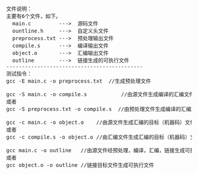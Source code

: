 <pre>

文件说明：
主要有6个文件，如下。
  main.c         --->  源码文件
  ountline.h     --->  自定义头文件
  preprocess.txt --->  预处理输出文件
  compile.s      --->  编译输出文件
  object.o       --->  汇编输出文件
  outline        --->  链接生成的可执行文件
--------------------------------------------
测试指令：
gcc -E main.c -o preprocess.txt  //生成预处理文件

gcc -S main.c -o compile.s           //由源文件生成编译的汇编文件
或者
gcc -S preprocess.txt -o compile.s  //由预处理文件生成编译的汇编文件

gcc -c main.c -o object.o    //由源文件生成汇编的目标（机器码）文件
或者 
gcc -c compile.s -o object.o //由汇编文件生成汇编的目标（机器码）文件

gcc main.c -o outline   //由源文件经预处理，编译，汇编，链接生成可执行文件
或者
gcc object.o -o outline //链接目标文件生成可执行文件

</pre>

